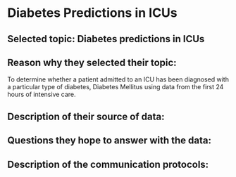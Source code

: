 # Diabetes Predictions in ICUs

## Selected topic: Diabetes predictions in ICUs

## Reason why they selected their topic:
To determine whether a patient admitted to an ICU has been diagnosed with a particular type of diabetes, Diabetes Mellitus using data from the first 24 hours of intensive care.

## Description of their source of data:

## Questions they hope to answer with the data:

## Description of the communication protocols: